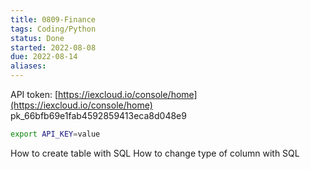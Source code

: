 ```yaml
---
title: 0809-Finance
tags: Coding/Python
status: Done
started: 2022-08-08
due: 2022-08-14
aliases: 
---
```

API token: [https://iexcloud.io/console/home](https://iexcloud.io/console/home)
pk_66bfb69e1fab4592859413eca8d048e9

```bash
export API_KEY=value
```

How to create table with SQL
How to change type of column with SQL
